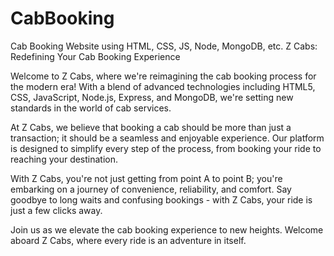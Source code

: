 # CabBooking
Cab Booking Website using HTML, CSS, JS, Node, MongoDB, etc.
Z Cabs: Redefining Your Cab Booking Experience

Welcome to Z Cabs, where we're reimagining the cab booking process for the modern era! With a blend of advanced technologies including HTML5, CSS, JavaScript, Node.js, Express, and MongoDB, we're setting new standards in the world of cab services.

At Z Cabs, we believe that booking a cab should be more than just a transaction; it should be a seamless and enjoyable experience. Our platform is designed to simplify every step of the process, from booking your ride to reaching your destination.

With Z Cabs, you're not just getting from point A to point B; you're embarking on a journey of convenience, reliability, and comfort. Say goodbye to long waits and confusing bookings - with Z Cabs, your ride is just a few clicks away.

Join us as we elevate the cab booking experience to new heights. Welcome aboard Z Cabs, where every ride is an adventure in itself.
